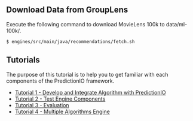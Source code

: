 
## Download Data from GroupLens

Execute the following command to download MovieLens 100k to data/ml-100k/.
```
$ engines/src/main/java/recommendations/fetch.sh
```

## Tutorials

The purpose of this tutorial is to help you to get familiar with each components of the PredictionIO framework.

* [Tutorial 1 - Develop and Integrate Algorithm with PredictionIO
](tutorial1-develop.md)
* [Tutorial 2 - Test Engine Components
](tutorial2-runner.md)
* [Tutorial 3 - Evaluation](tutorial3-evaluation.md)
* [Tutorial 4 - Multiple Algorithms Engine](tutorial4-multialgo.md)
